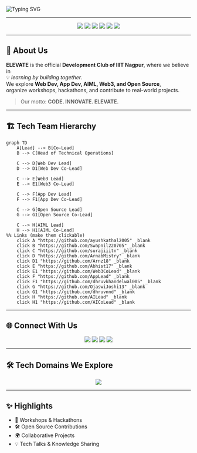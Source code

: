 <!-- GitHub Banner -->
![Typing SVG](https://readme-typing-svg.demolab.com?font=Fira+Code&size=24&duration=3000&pause=1000&color=00F7FF&center=true&vCenter=true&multiline=true&width=900&height=120&lines=Welcome+to+ELEVATE+🚀;The+Development+Club+of+IIIT+Nagpur;Code.+Innovate.+Elevate.)

---

<p align="center">
  <img src="https://img.shields.io/badge/IIITN-ELEVATE-blueviolet?style=for-the-badge" />
  <img src="https://img.shields.io/badge/WebDev-%2300C7B7.svg?style=for-the-badge&logo=javascript&logoColor=white" />
  <img src="https://img.shields.io/badge/AIML-%230081CB.svg?style=for-the-badge&logo=python&logoColor=white" />
  <img src="https://img.shields.io/badge/OpenSource-%2322C55E.svg?style=for-the-badge&logo=github&logoColor=white" />
  <img src="https://img.shields.io/badge/Web3-%23623CE4.svg?style=for-the-badge&logo=ethereum&logoColor=white" />
  <img src="https://img.shields.io/badge/AppDev-%23F24E1E.svg?style=for-the-badge&logo=flutter&logoColor=white" />
</p>

---

## 👋 About Us

**ELEVATE** is the official **Development Club of IIIT Nagpur**, where we believe in  
💡 *learning by building together*.  
We explore **Web Dev, App Dev, AIML, Web3, and Open Source**,  
organize workshops, hackathons, and contribute to real-world projects.  

> Our motto: **CODE. INNOVATE. ELEVATE.**

---

## 🏗️ Tech Team Hierarchy  

```mermaid
graph TD
    A[Lead] --> B[Co-Lead]
    B --> C[Head of Technical Operations]

    C --> D[Web Dev Lead]
    D --> D1[Web Dev Co-Lead]

    C --> E[Web3 Lead]
    E --> E1[Web3 Co-Lead]

    C --> F[App Dev Lead]
    F --> F1[App Dev Co-Lead]

    C --> G[Open Source Lead]
    G --> G1[Open Source Co-Lead]

    C --> H[AIML Lead]
    H --> H1[AIML Co-Lead]
%% Links (make them clickable)
    click A "https://github.com/ayushkathal2005" _blank
    click B "https://github.com/Swapnil220705" _blank
    click C "https://github.com/surajiiitn" _blank
    click D "https://github.com/ArnabMistry" _blank
    click D1 "https://github.com/Arnz18" _blank
    click E "https://github.com/Abhist17" _blank
    click E1 "https://github.com/Web3CoLead" _blank
    click F "https://github.com/AppLead" _blank
    click F1 "https://github.com/dhruvkhandelwal005" _blank
    click G "https://github.com/OjaswiJoshi13" _blank
    click G1 "https://github.com/dhruvnnd" _blank
    click H "https://github.com/AILead" _blank
    click H1 "https://github.com/AICoLead" _blank
```
---

## 🌐 Connect With Us  

<p align="center"> 
  <a href="https://www.instagram.com/elevate_iiitn?igsh=cGkyZnIwY2FudDMw"><img src="https://img.shields.io/badge/Instagram-%23E4405F.svg?&style=for-the-badge&logo=instagram&logoColor=white" /></a> 
  <a href="https://www.linkedin.com/company/elevateiiitn"><img src="https://img.shields.io/badge/LinkedIn-%230077B5.svg?&style=for-the-badge&logo=linkedin&logoColor=white" /></a> 
  <a href="https://www.reddit.com/r/ElevateIIITN"><img src="https://img.shields.io/badge/Reddit-FF4500?style=for-the-badge&logo=reddit&logoColor=white" /></a> 
  <a href="mailto:elevate@iiitn.ac.in"><img src="https://img.shields.io/badge/Email-%23D14836.svg?&style=for-the-badge&logo=gmail&logoColor=white" /></a> 
</p>

---

## 🛠️ Tech Domains We Explore  

<p align="center"> 
  <img src="https://skillicons.dev/icons?i=html,css,js,react,nextjs,nodejs,express,cpp,python,java,mongodb,firebase,git,github,flutter,solidity,tensorflow,pytorch" /> 
</p>

---

## ✨ Highlights  

- 🚀 Workshops & Hackathons  
- 🛠️ Open Source Contributions  
- 🌍 Collaborative Projects  
- 💡 Tech Talks & Knowledge Sharing  
